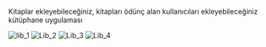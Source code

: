 Kitaplar ekleyebileceğiniz, kitapları ödünç alan kullanıcıları ekleyebileceğiniz kütüphane uygulaması

![lib_1](https://github.com/salihyildirim/Flutter-Library-App/assets/15340571/9d243b4b-0bd4-4438-aaac-19ce32ed8ece)
![Lib_2](https://github.com/salihyildirim/Flutter-Library-App/assets/15340571/09b37b91-c4af-4313-9a0d-b63caa1226be)
![Lib_3](https://github.com/salihyildirim/Flutter-Library-App/assets/15340571/3d9e0b76-b8a0-4bac-93ac-4943db3fcbb5)
![Lib_4](https://github.com/salihyildirim/Flutter-Library-App/assets/15340571/581f42b3-fdc2-46ae-9f95-cd82bc3ac65c)
